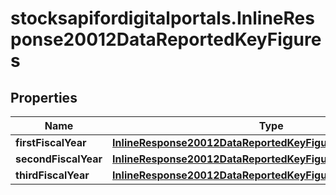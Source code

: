 # stocksapifordigitalportals.InlineResponse20012DataReportedKeyFigures

## Properties

Name | Type | Description | Notes
------------ | ------------- | ------------- | -------------
**firstFiscalYear** | [**InlineResponse20012DataReportedKeyFiguresFirstFiscalYear**](InlineResponse20012DataReportedKeyFiguresFirstFiscalYear.md) |  | [optional] 
**secondFiscalYear** | [**InlineResponse20012DataReportedKeyFiguresSecondFiscalYear**](InlineResponse20012DataReportedKeyFiguresSecondFiscalYear.md) |  | [optional] 
**thirdFiscalYear** | [**InlineResponse20012DataReportedKeyFiguresThirdFiscalYear**](InlineResponse20012DataReportedKeyFiguresThirdFiscalYear.md) |  | [optional] 


